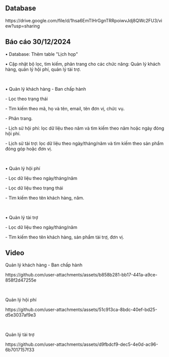 <h2 align="left">Database</h2>
<p align="left"> https://drive.google.com/file/d/1hsa6EmTlHrGgnTRRpoiwvJdj8QWc2FU3/view?usp=sharing</p>

<h2 align="left">Báo cáo 30/12/2024</h2>
<p align="left">• Database: Thêm table "Lịch họp" </p>
<p align="left">• Cập nhật bộ lọc, tìm kiếm, phân trang cho các chức năng: Quản lý khách hàng, quản lý hội phí, quản lý tài trợ. </p>
<br>
<p align="left">• Quản lý khách hàng - Ban chấp hành </p>
<p align="left">- Lọc theo trạng thái </p>
<p align="left">- Tìm kiếm theo mã, họ và tên, email, tên đơn vị, chức vụ. </p>
<p align="left">- Phân trang. </p>
<p align="left">- Lịch sử hội phí: lọc dữ liệu theo năm và tìm kiếm theo năm hoặc ngày đóng hội phí. </p>
<p align="left">- Lịch sử tài trợ: lọc dữ liệu theo ngày/tháng/năm và tìm kiếm theo sản phẩm đóng góp hoặc đơn vị. </p>
<br>
<p align="left">• Quản lý hội phí </p>
<p align="left">- Lọc dữ liệu theo ngày/tháng/năm </p>
<p align="left">- Lọc dữ liệu theo trạng thái </p>
<p align="left">- Tìm kiếm theo tên khách hàng, năm. </p>
<br>
<p align="left">• Quản lý tài trợ </p>
<p align="left">- Lọc dữ liệu theo ngày/tháng/năm </p>
<p align="left">- Tìm kiếm theo tên khách hàng, sản phẩm tài trợ, đơn vị. </p>

<h2 align="left">Video</h2>
<p align="left">Quản lý khách hàng - Ban chấp hành</p>
<p align="left">https://github.com/user-attachments/assets/b858b281-bb17-441a-a9ce-858f2d47255e</p>
<br>
<p align="left">Quản lý hội phí </p>
<p align="left">https://github.com/user-attachments/assets/51c913ca-8bdc-40ef-bd25-d5e3037af9e3</p>
<br>
<p align="left">Quản lý tài trợ </p>
<p align="left">https://github.com/user-attachments/assets/d9fbdcf9-dec5-4e0d-ac96-6b7017157f33</p>








